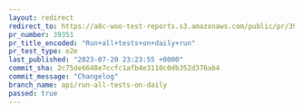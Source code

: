 ```yaml
---
layout: redirect
redirect_to: https://a8c-woo-test-reports.s3.amazonaws.com/public/pr/39351/e2e/index.html
pr_number: 39351
pr_title_encoded: "Run+all+tests+on+daily+run"
pr_test_type: e2e
last_published: "2023-07-20 23:23:55 +0000"
commit_sha: 2c75de6648e7ccfc1afb4e3110c0db352d376ab4
commit_message: "Changelog"
branch_name: api/run-all-tests-on-daily
passed: true
---
```

